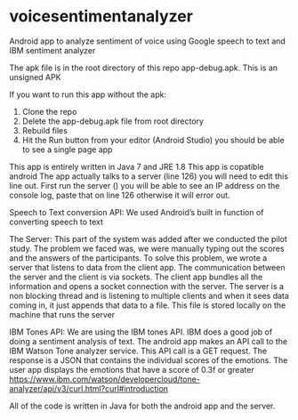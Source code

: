 # voicesentimentanalyzer
Android app to analyze sentiment of voice using Google speech to text and IBM sentiment analyzer

The apk file is in the root directory of this repo app-debug.apk. This is an unsigned APK

If you want to run this app without the apk:
1. Clone the repo
2. Delete the app-debug.apk file from root directory
3. Rebuild files
4. Hit the Run button from your editor (Android Studio) you should be able to see a single page app

This app is entirely written in Java 7 and JRE 1.8
This app is copatible android 
The app actually talks to a server (line 126) you will need to edit this line out. First run the server () you will be able to see an IP address on the console log,
paste that on line 126 otherwise it will error out. 

Speech to Text conversion API: We used Android’s built in function of converting speech to text

The Server: This part of the system was added after we conducted the pilot study. The problem we faced was, we were manually typing out the scores and the answers of the participants. To solve this problem, we wrote a server that listens to data from the client app. The communication between the server and the client is via sockets. The client app bundles all the information and opens a socket connection with the server. The server is a non blocking thread and is listening to multiple clients and when it sees data coming in, it just appends that data to a file. This file is stored locally on the machine that runs the server 

IBM Tones API: We are using the IBM tones API. IBM does a good job of doing a sentiment analysis of text. The android app makes an API call to the IBM Watson Tone analyzer service. This API call is a GET request. The response is a JSON that contains the individual scores of the emotions. The user app displays the emotions that have a score of 0.3f or greater
https://www.ibm.com/watson/developercloud/tone-analyzer/api/v3/curl.html?curl#introduction

All of the code is written in Java for both the android app and the server.



